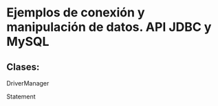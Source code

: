 <h1>Ejemplos de conexión y manipulación de datos. API JDBC y MySQL</h1>
<h2>Clases:</h2>
<p>DriverManager</p>
<p>Statement</p>


